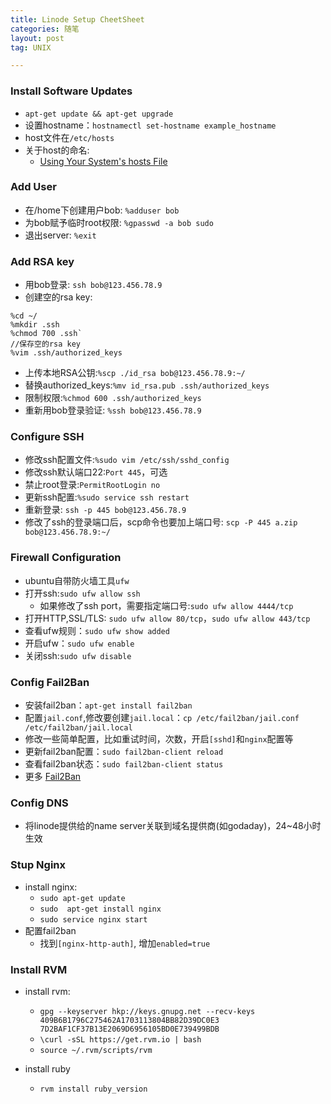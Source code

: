 ```yaml
---
title: Linode Setup CheetSheet
categories: 随笔
layout: post
tag: UNIX

---
```


### Install Software Updates

- `apt-get update && apt-get upgrade`
- 设置hostname：`hostnamectl set-hostname example_hostname`
- host文件在`/etc/hosts`
- 关于host的命名:
	- [Using Your System's hosts File](https://www.linode.com/docs/networking/dns/using-your-systems-hosts-file) 


### Add User

- 在/home下创建用户bob: `%adduser bob`
- 为bob赋予临时root权限: `%gpasswd -a bob sudo`
- 退出server: `%exit`

### Add RSA key

- 用bob登录: `ssh bob@123.456.78.9`
- 创建空的rsa key: 

```
%cd ~/
%mkdir .ssh
%chmod 700 .ssh`
//保存空的rsa key
%vim .ssh/authorized_keys	
```
- 上传本地RSA公钥:`%scp ./id_rsa bob@123.456.78.9:~/`
- 替换authorized_keys:`%mv id_rsa.pub .ssh/authorized_keys`
- 限制权限:`%chmod 600 .ssh/authorized_keys`
- 重新用bob登录验证: `%ssh bob@123.456.78.9`

### Configure SSH

- 修改ssh配置文件:`%sudo vim /etc/ssh/sshd_config`
- 修改ssh默认端口22:`Port 445`，可选
- 禁止root登录:`PermitRootLogin no`
- 更新ssh配置:`%sudo service ssh restart`
- 重新登录: `ssh -p 445 bob@123.456.78.9`
- 修改了ssh的登录端口后，scp命令也要加上端口号: `scp -P 445 a.zip bob@123.456.78.9:~/`

### Firewall Configuration

- ubuntu自带防火墙工具`ufw`
- 打开ssh:`sudo ufw allow ssh`
	- 如果修改了ssh port，需要指定端口号:`sudo ufw allow 4444/tcp`
- 打开HTTP,SSL/TLS: `sudo ufw allow 80/tcp`，`sudo ufw allow 443/tcp`
- 查看ufw规则：`sudo ufw show added` 
- 开启ufw：`sudo ufw enable`
- 关闭ssh:`sudo ufw disable`


### Config Fail2Ban

- 安装fail2ban：`apt-get install fail2ban`
- 配置`jail.conf`,修改要创建`jail.local`：`cp /etc/fail2ban/jail.conf /etc/fail2ban/jail.local`
- 修改一些简单配置，比如重试时间，次数，开启`[sshd]`和`nginx`配置等
- 更新fail2ban配置：`sudo fail2ban-client reload`
- 查看fail2ban状态：`sudo fail2ban-client status`
- 更多 [Fail2Ban](https://www.linode.com/docs/security/using-fail2ban-for-security)


### Config DNS

- 将linode提供给的name server关联到域名提供商(如godaday)，24~48小时生效  

### Stup Nginx

- install nginx: 
	- `sudo apt-get update`
	- `sudo  apt-get install nginx`
	- `sudo service nginx start`
- 配置fail2ban
	- 找到`[nginx-http-auth]`, 增加`enabled=true` 


### Install RVM

- install rvm:
	- `gpg --keyserver hkp://keys.gnupg.net --recv-keys 409B6B1796C275462A1703113804BB82D39DC0E3 7D2BAF1CF37B13E2069D6956105BD0E739499BDB`
	- `\curl -sSL https://get.rvm.io | bash`
	- `source ~/.rvm/scripts/rvm`

- install ruby
	- `rvm install ruby_version` 

